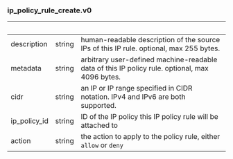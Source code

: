 
### ip_policy_rule_create.v0

| &nbsp; | &nbsp; | &nbsp; |
|---|---|---|
| description | string | human-readable description of the source IPs of this IP rule. optional, max 255 bytes. |
| metadata | string | arbitrary user-defined machine-readable data of this IP policy rule. optional, max 4096 bytes. |
| cidr | string | an IP or IP range specified in CIDR notation. IPv4 and IPv6 are both supported. |
| ip_policy_id | string | ID of the IP policy this IP policy rule will be attached to |
| action | string | the action to apply to the policy rule, either `allow` or `deny` |